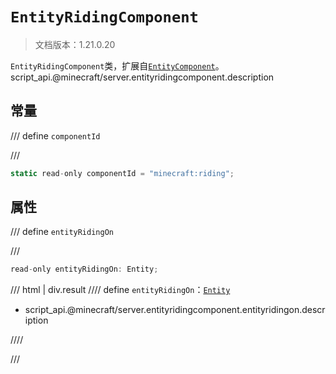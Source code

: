 # `EntityRidingComponent`

> 文档版本：1.21.0.20

`EntityRidingComponent`类，扩展自[`EntityComponent`](./entitycomponent.md)。script_api.@minecraft/server.entityridingcomponent.description

## 常量

/// define
`componentId`


///

```js
static read-only componentId = "minecraft:riding";
```


## 属性

/// define
`entityRidingOn`


///

```js
read-only entityRidingOn: Entity;
```

/// html | div.result
//// define
`entityRidingOn`：[`Entity`](./entity.md)

- script_api.@minecraft/server.entityridingcomponent.entityridingon.description


////

///

